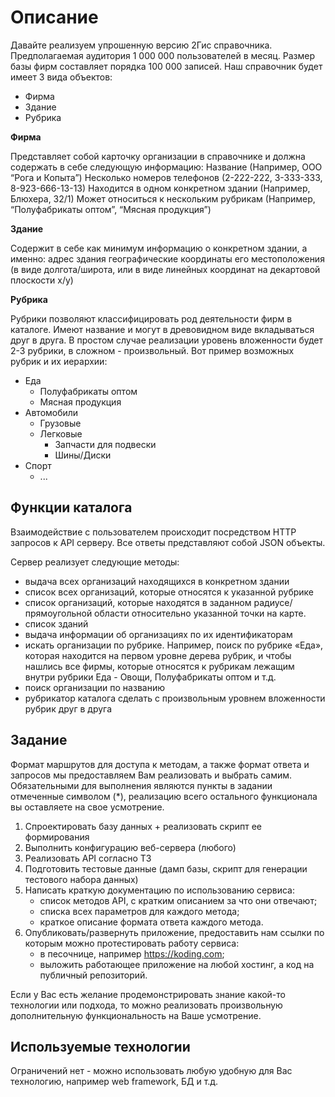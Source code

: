 # Описание

Давайте реализуем упрошенную версию 2Гис справочника. Предполагаемая аудитория 1 000 000 пользователей в месяц. Размер базы фирм составляет порядка 100 000 записей.
Наш справочник будет имеет 3 вида объектов:
- Фирма
- Здание
- Рубрика

**Фирма**

Представляет собой карточку организации в справочнике и должна содержать в себе следующую информацию:
Название (Например, ООО “Рога и Копыта”)
Несколько номеров телефонов (2-222-222, 3-333-333, 8-923-666-13-13)
Находится в одном  конкретном здании (Например, Блюхера, 32/1)
Может относиться к нескольким рубрикам (Например, “Полуфабрикаты оптом”, “Мясная продукция”)


**Здание**

Содержит в себе как минимум информацию о конкретном здании, а именно:
адрес здания
географические координаты его местоположения (в виде долгота/широта, или в виде линейных координат на декартовой плоскости x/y)


**Рубрика**

Рубрики позволяют классифицировать род деятельности фирм в каталоге. Имеют название и могут в древовидном виде вкладываться друг в друга. В простом случае реализации уровень вложенности будет 2-3 рубрики, в сложном - произвольный.
Вот пример возможных рубрик и их иерархии:


- Еда
    - Полуфабрикаты оптом
    - Мясная продукция
- Автомобили
    - Грузовые
    - Легковые
        - Запчасти для подвески
        - Шины/Диски
- Спорт
    - ...

## Функции каталога
Взаимодействие с пользователем происходит посредством HTTP запросов к API серверу. Все ответы представляют собой JSON объекты.

Сервер реализует следующие методы:
* выдача всех организаций находящихся в конкретном здании
* список всех организаций, которые относятся к указанной рубрике
* список организаций, которые находятся в заданном радиусе/прямоугольной области относительно указанной точки на карте.
* список зданий
* выдача информации об организациях по их идентификаторам
* искать организации по рубрике. Например, поиск по рубрике «Еда», которая находится на первом уровне дерева рубрик, и чтобы нашлись все фирмы, которые относятся к рубрикам лежащим внутри рубрики Еда - Овощи, Полуфабрикаты оптом и т.д.
* поиск организации по названию
* рубрикатор каталога сделать с произвольным уровнем вложенности рубрик друг в друга

## Задание
Формат маршрутов для доступа к методам, а также формат ответа и запросов мы предоставляем Вам реализовать и выбрать самим.
Обязательными для выполнения являются пункты в задании отмеченные символом (*), реализацию всего остального функционала вы оставляете на свое усмотрение.

1. Спроектировать базу данных + реализовать скрипт ее формирования
2. Выполнить конфигурацию веб-сервера (любого)
3. Реализовать API согласно ТЗ
4. Подготовить тестовые данные (дамп базы, скрипт для генерации тестового набора данных)
5. Написать краткую документацию по использованию сервиса:
    - список методов API, с кратким описанием за что они отвечают;
    - списка всех параметров для каждого метода;
    - краткое описание формата ответа каждого метода.
6. Опубликовать/развернуть приложение, предоставить нам ссылки по которым можно протестировать работу сервиса:
    - в песочнице, например https://koding.com;
    - выложить работающее приложение на любой хостинг, а код на публичный репозиторий.

Если у Вас есть желание продемонстрировать знание какой-то технологии или подхода, то можно реализовать произвольную дополнительную функциональность на Ваше усмотрение.

## Используемые технологии
Ограничений нет - можно использовать любую удобную для Вас технологию, например web framework, БД и т.д.